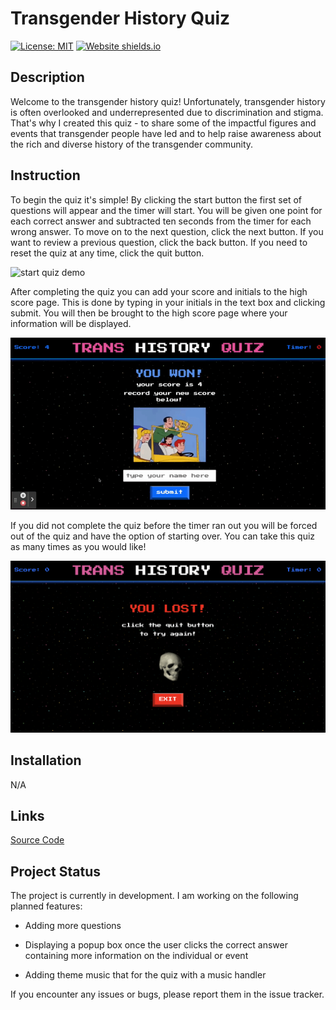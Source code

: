 # Transgender History Quiz
[![License: MIT](https://img.shields.io/badge/License-MIT-yellow.svg)](https://opensource.org/licenses/MIT) [![Website shields.io](https://img.shields.io/website-up-down-green-red/http/shields.io.svg)](http://shields.io/)

## Description 

Welcome to the transgender history quiz! Unfortunately, transgender history is often overlooked and underrepresented due to discrimination and stigma. That's why I created this quiz - to share some of the impactful figures and events that transgender people have led and to help raise awareness about the rich and diverse history of the transgender community.

## Instruction 

To begin the quiz it's simple! By clicking the start button the first set of questions will appear and the timer will start. You will be given one point for each correct answer and subtracted ten seconds from the timer for each wrong answer. To move on to the next question, click the next button. If you want to review a previous question, click the back button. If you need to reset the quiz at any time, click the quit button. 

![start quiz demo](assets/readme%20assets/start%20quiz.gif)

After completing the quiz you can add your score and initials to the high score page. This is done by typing in your initials in the text box and clicking submit. You will then be brought to the high score page where your information will be displayed.  

![adding your score demo](assets/readme%20assets/winner.gif)

If you did not complete the quiz before the timer ran out you will be forced out of the quiz and have the option of starting over. You can take this quiz as many times as you would like! 

![User lost page](assets/readme%20assets/loser%20page.png)
## Installation 

N/A

## Links

[Source Code](https://github.com/Gatewayss/gage-api-quiz")
## Project Status 

The project is currently in development. I am working on the following planned features:

- Adding more questions 

- Displaying a popup box once the user clicks the correct answer containing more information on the individual or event

- Adding theme music that for the quiz with a music handler 

If you encounter any issues or bugs, please report them in the issue tracker.